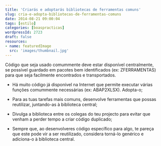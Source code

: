 ```yaml
---
title: 'Criarás e adoptarás bibliotecas de ferramentas comuns'
slug: cria-e-adopta-bibliotecas-de-ferramentas-comuns
date: 2014-08-21 09:00:04
tags: [estilo]
categories: [boaspracticas]
wordpressId: 2723
draft: false
resources:
- name: featuredImage
  src: 'images/thumbnail.jpg'
---
```

Código que seja usado comummente deve estar disponível centralmente, se possível guardado em pacotes bem identificados (ex: ZFERRAMENTAS) para que seja facilmente encontrados e transportados.

  * Há muito código já disponível na Internet que permite executar várias funções comummente necessárias (ex: ABAP2XLSX). Adopta-o;

  * Para as tuas tarefas mais comuns, desenvolve ferramentas que possas reutilizar, juntando-as à biblioteca central;

  * Divulga a biblioteca entre os colegas do teu projecto para evitar que venham a perder tempo a criar código duplicado;

  * Sempre que, ao desenvolveres código específico para algo, te pareça que este pode vir a ser reutilizado, considera torná-lo genérico e adiciona-o à biblioteca central.
